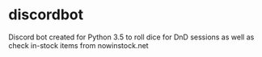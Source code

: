 # discordbot
Discord bot created for Python 3.5 to roll dice for DnD sessions as well as check in-stock items from nowinstock.net
